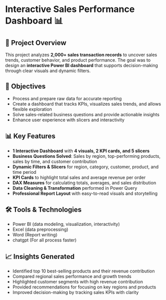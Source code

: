 # Interactive Sales Performance Dashboard 📊  

## 📌 Project Overview  
This project analyzes **2,000+ sales transaction records** to uncover sales trends, customer behavior, and product performance. The goal was to design an **interactive Power BI dashboard** that supports decision-making through clear visuals and dynamic filters.  

## 🎯 Objectives  
- Process and prepare raw data for accurate reporting  
- Create a dashboard that tracks KPIs, visualizes sales trends, and allows flexible exploration  
- Solve sales-related business questions and provide actionable insights  
- Enhance user experience with slicers and interactivity  

## 📊 Key Features  
- **1 Interactive Dashboard** with **4 visuals, 2 KPI cards, and 5 slicers**  
- **Business Questions Solved**: Sales by region, top-performing products, sales by time, and customer contribution  
- **Dynamic Filters & Slicers** for region, category, customer, product, and time period  
- **KPI Cards** to highlight total sales and average revenue per order  
- **DAX Measures** for calculating totals, averages, and sales distribution  
- **Data Cleaning & Transformation** performed in Power Query  
- **Professional Report Layout** with easy-to-read visuals and storytelling  

## 🛠 Tools & Technologies  
- Power BI (data modeling, visualization, interactivity)  
- Excel (data preprocessing)
- Word (Report writing)
- chatgpt (For all process faster)

## 📈 Insights Generated  
- Identified top 10 best-selling products and their revenue contribution  
- Compared regional sales performance and growth trends  
- Highlighted customer segments with high revenue contribution  
- Provided recommendations for focusing on key regions and products  
- Improved decision-making by tracking sales KPIs with clarity  

